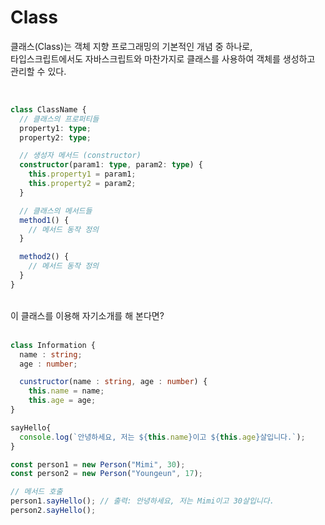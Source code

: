 # Class
클래스(Class)는 객체 지향 프로그래밍의 기본적인 개념 중 하나로,<br>
타입스크립트에서도 자바스크립트와 마찬가지로 클래스를 사용하여 객체를 생성하고 관리할 수 있다.

<br>

```ts
class ClassName {
  // 클래스의 프로퍼티들
  property1: type;
  property2: type;

  // 생성자 메서드 (constructor)
  constructor(param1: type, param2: type) {
    this.property1 = param1;
    this.property2 = param2;
  }

  // 클래스의 메서드들
  method1() {
    // 메서드 동작 정의
  }

  method2() {
    // 메서드 동작 정의
  }
}
```
<br> 
이 클래스를 이용해 자기소개를 해 본다면?
<br>
<br>

```ts
class Information {
  name : string;
  age : number;

  cunstructor(name : string, age : number) {
    this.name = name;
    this.age = age;
}

sayHello{
  console.log(`안녕하세요, 저는 ${this.name}이고 ${this.age}살입니다.`);    
}

const person1 = new Person("Mimi", 30);
const person2 = new Person("Youngeun", 17);

// 메서드 호출
person1.sayHello(); // 출력: 안녕하세요, 저는 Mimi이고 30살입니다.
person2.sayHello();
```
